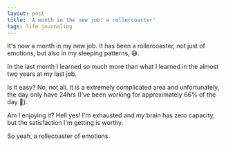 ```yaml
---
layout: post
title: 'A month in the new job: a rollercoaster'
tags: life journaling
---
```


It's now a month in my new job. It has been a rollercoaster, not just of emotions, but also in my sleeping patterns, 😅.

In the last month I learned so much more than what I learned in the almost two years at my last job.

Is it easy? No, not all. It is a extremely complicated area and unfortunately, the day only have 24hrs (I've been working for approximately 66% of the day 🙈).

Am I enjoying it? Hell yes! I'm exhausted and my brain has zero capacity, but the satisfaction I'm getting is worthy.

So yeah, a rollecoaster of emotions.